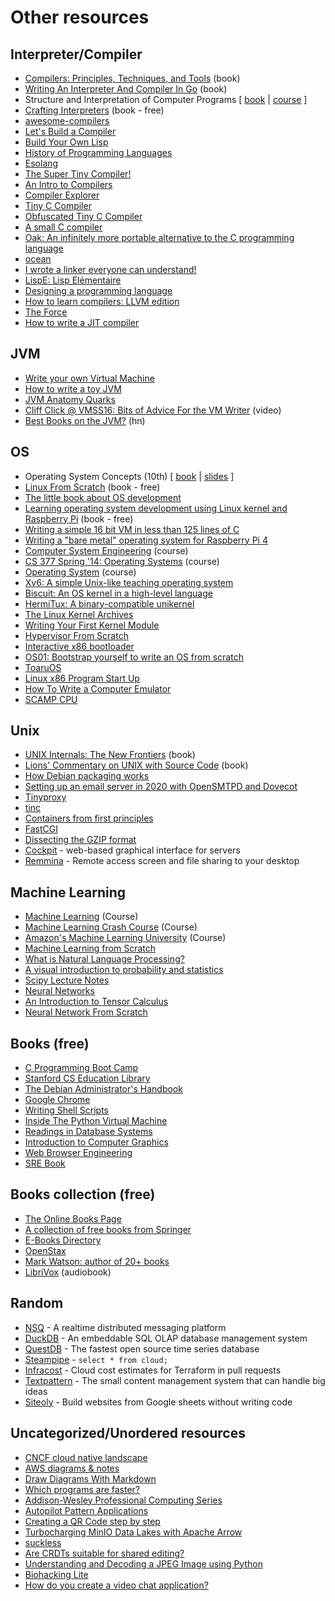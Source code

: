# Other resources

## Interpreter/Compiler

* [Compilers: Principles, Techniques, and Tools](https://suif.stanford.edu/dragonbook) (book)
* [Writing An Interpreter And Compiler In Go](https://gumroad.com/l/waiig_wacig_bundle) (book)
* Structure and Interpretation of Computer Programs [ [book](https://mitpress.mit.edu/sites/default/files/sicp/index.html) | [course](https://ocw.mit.edu/courses/electrical-engineering-and-computer-science/6-001-structure-and-interpretation-of-computer-programs-spring-2005) ]
* [Crafting Interpreters](https://craftinginterpreters.com) (book - free)
* [awesome-compilers](https://github.com/aalhour/awesome-compilers)
* [Let's Build a Compiler](https://xmonader.github.io/letsbuildacompiler-pretty/about.html)
* [Build Your Own Lisp](https://buildyourownlisp.com)
* [History of Programming Languages](https://felleisen.org/matthias/7480-s21/index.html)
* [Esolang](https://esolangs.org)
* [The Super Tiny Compiler!](git.io/compiler)
* [An Intro to Compilers](https://nicoleorchard.com/blog/compilers)
* [Compiler Explorer](https://godbolt.org)
* [Tiny C Compiler](https://bellard.org/tcc)
* [Obfuscated Tiny C Compiler](https://bellard.org/otcc)
* [A small C compiler](https://github.com/rui314/chibicc)
* [Oak: An infinitely more portable alternative to the C programming language](http://github.com/adam-mcdaniel/oakc)
* [ocean](https://github.com/riicchhaarrd/ocean)
* [I wrote a linker everyone can understand!](https://briancallahan.net/blog/20210609.html)
* [LispE: Lisp Elémentaire](https://github.com/naver/lispe/wiki)
* [Designing a programming language](http://ducklang.org/designing-a-programming-language-i)
* [How to learn compilers: LLVM edition](https://lowlevelbits.org/how-to-learn-compilers-llvm-edition)
* [The Force](https://github.com/mirdaki/theforce)
* [How to write a JIT compiler](https://github.com/spencertipping/jit-tutorial)

## JVM

* [Write your own Virtual Machine](https://justinmeiners.github.io/lc3-vm)
* [How to write a toy JVM](https://zserge.com/posts/jvm)
* [JVM Anatomy Quarks](https://shipilev.net/jvm/anatomy-quarks)
* [Cliff Click @ VMSS16: Bits of Advice For the VM Writer](https://www.youtube.com/watch?v=Hqw57GJSrac) (video)
* [Best Books on the JVM?](https://news.ycombinator.com/item?id=29309902) (hn)

## OS

* Operating System Concepts (10th) [ [book](https://www.os-book.com/OS10/index.html) | [slides](https://codex.cs.yale.edu/avi/courses/CS-423/slides/index.html) ]
* [Linux From Scratch](https://www.linuxfromscratch.org) (book - free)
* [The little book about OS development](https://littleosbook.github.io)
* [Learning operating system development using Linux kernel and Raspberry Pi](https://s-matyukevich.github.io/raspberry-pi-os) (book - free)
* [Writing a simple 16 bit VM in less than 125 lines of C](https://www.andreinc.net/2021/12/01/writing-a-simple-vm-in-less-than-125-lines-of-c)
* [Writing a "bare metal" operating system for Raspberry Pi 4](https://github.com/isometimes/rpi4-osdev)
* [Computer System Engineering](https://ocw.mit.edu/courses/electrical-engineering-and-computer-science/6-033-computer-system-engineering-spring-2018) (course)
* [CS 377 Spring '14: Operating Systems](https://m.youtube.com/playlist?list=PLacuG5pysFbDQU8kKxbUh4K5c1iL5_k7k) (course)
* [Operating System](https://m.youtube.com/playlist?list=PLBlnK6fEyqRiVhbXDGLXDk_OQAeuVcp2O) (course)
* [Xv6: A simple Unix-like teaching operating system](https://pdos.csail.mit.edu/6.828/2020/xv6.html)
* [Biscuit: An OS kernel in a high-level language](https://pdos.csail.mit.edu/projects/biscuit.html)
* [HermiTux: A binary-compatible unikernel](https://ssrg-vt.github.io/hermitux)
* [The Linux Kernel Archives](https://www.kernel.org/lore.html)
* [Writing Your First Kernel Module](https://scottc130.medium.com/writing-your-first-kernel-module-98ae68edf0e)
* [Hypervisor From Scratch](https://rayanfam.com/topics/hypervisor-from-scratch-part-1)
* [Interactive x86 bootloader](https://blog.benjojo.co.uk/post/interactive-x86-bootloader-tutorial)
* [OS01: Bootstrap yourself to write an OS from scratch](https://tuhdo.github.io/os01)
* [ToaruOS](https://github.com/klange/toaruos)
* [Linux x86 Program Start Up](http://dbp-consulting.com/tutorials/debugging/linuxProgramStartup.html)
* [How To Write a Computer Emulator](https://fms.komkon.org/EMUL8/HOWTO.html)
* [SCAMP CPU](https://github.com/jes/scamp-cpu)

## Unix

* [UNIX Internals: The New Frontiers](https://www.amazon.co.uk/UNIX-Internals-Frontiers-Uresh-Vahalia/dp/013021034X) (book)
* [Lions' Commentary on UNIX with Source Code](https://www.amazon.co.uk/Lions-Commentary-UNIX-Source-Code/dp/1573980137) (book)
* [How Debian packaging works](https://www.joyfulbikeshedding.com/blog/2020-08-03-how-debian-packaging-works.html)
* [Setting up an email server in 2020 with OpenSMTPD and Dovecot](https://prefetch.eu/blog/2020/email-server)
* [Tinyproxy](https://tinyproxy.github.io)
* [tinc](http://tinc-vpn.org)
* [Containers from first principles](https://fzakaria.com/2020/05/31/containers-from-first-principles.html)
* [FastCGI](http://www.nongnu.org/fastcgi)
* [Dissecting the GZIP format](http://www.infinitepartitions.com/cgi-bin/showarticle.cgi?article=art001)
* [Cockpit](https://cockpit-project.org) - web-based graphical interface for servers
* [Remmina](https://remmina.org) - Remote access screen and file sharing to your desktop

## Machine Learning

* [Machine Learning](https://www.coursera.org/learn/machine-learning) (Course)
* [Machine Learning Crash Course](https://developers.google.com/machine-learning/crash-course) (Course)
* [Amazon's Machine Learning University](https://www.amazon.science/latest-news/machine-learning-course-free-online-from-amazon-machine-learning-university) (Course)
* [Machine Learning from Scratch](https://dafriedman97.github.io/mlbook/content/introduction.html)
* [What is Natural Language Processing?](https://blog.algorithmia.com/introduction-natural-language-processing-nlp)
* [A visual introduction to probability and statistics](https://seeing-theory.brown.edu/index.html)
* [Scipy Lecture Notes](http://scipy-lectures.org/index.html)
* [Neural Networks](https://aegeorge42.github.io)
* [An Introduction to Tensor Calculus](https://grinfeld.org/books/An-Introduction-To-Tensor-Calculus)
* [Neural Network From Scratch](https://sirupsen.com/napkin/neural-net)

## Books (free)

* [C Programming Boot Camp](https://gribblelab.org/CBootCamp/index.html)
* [Stanford CS Education Library](http://cslibrary.stanford.edu)
* [The Debian Administrator's Handbook](https://debian-handbook.info/get/now)
* [Google Chrome](http://www.google.com/googlebooks/chrome/big_00.html)
* [Writing Shell Scripts](http://linuxcommand.org/lc3_writing_shell_scripts.php)
* [Inside The Python Virtual Machine](https://leanpub.com/insidethepythonvirtualmachine/read)
* [Readings in Database Systems](http://www.redbook.io)
* [Introduction to Computer Graphics](http://math.hws.edu/graphicsbook/index.html)
* [Web Browser Engineering](https://browser.engineering)
* [SRE Book](https://sre.google/sre-book/table-of-contents)

## Books collection (free)

* [The Online Books Page](https://onlinebooks.library.upenn.edu)
* [A collection of free books from Springer](https://hnarayanan.github.io/springer-books)
* [E-Books Directory](http://www.e-booksdirectory.com)
* [OpenStax](https://openstax.org/subjects)
* [Mark Watson: author of 20+ books](https://markwatson.com/#books)
* [LibriVox](https://librivox.org) (audiobook)

## Random

* [NSQ](https://nsq.io) - A realtime distributed messaging platform
* [DuckDB](https://duckdb.org) - An embeddable SQL OLAP database management system
* [QuestDB](https://questdb.io) - The fastest open source time series database
* [Steampipe](https://steampipe.io) - `select * from cloud;`
* [Infracost](https://www.infracost.io) - Cloud cost estimates for Terraform in pull requests
* [Textpattern](https://textpattern.com) - The small content management system that can handle big ideas
* [Siteoly](https://siteoly.com) - Build websites from Google sheets without writing code

## Uncategorized/Unordered resources

* [CNCF cloud native landscape](https://landscape.cncf.io)
* [AWS diagrams & notes](https://www.awsgeek.com)
* [Draw Diagrams With Markdown](https://support.typora.io/Draw-Diagrams-With-Markdown)
* [Which programs are faster?](https://benchmarksgame-team.pages.debian.net/benchmarksgame)
* [Addison-Wesley Professional Computing Series](https://informit.com/series/professionalcomputing)
* [Autopilot Pattern Applications](http://autopilotpattern.io)
* [Creating a QR Code step by step](https://www.nayuki.io/page/creating-a-qr-code-step-by-step)
* [Turbocharging MinIO Data Lakes with Apache Arrow](https://blog.min.io/turbocharging-minio-datalakes-with-arrowrdd)
* [suckless](http://suckless.org)
* [Are CRDTs suitable for shared editing?](https://blog.kevinjahns.de/are-crdts-suitable-for-shared-editing)
* [Understanding and Decoding a JPEG Image using Python](https://yasoob.me/posts/understanding-and-writing-jpeg-decoder-in-python)
* [Biohacking Lite](https://karpathy.github.io/2020/06/11/biohacking-lite)
* [How do you create a video chat application?](https://blog.phuaxueyong.com/post/2020-06-15-how-to-make-a-video-chat-app)

<br>
